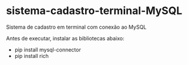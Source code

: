 # sistema-cadastro-terminal-MySQL
 Sistema de cadastro em terminal com conexão ao MySQL
 
 Antes de executar, instalar as bibliotecas abaixo:
 * pip install mysql-connector
 * pip install rich
